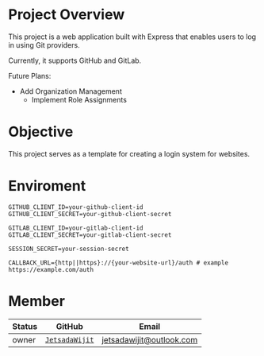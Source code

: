 # Project Overview

This project is a web application built with Express that enables users to log in using Git providers.

Currently, it supports GitHub and GitLab.

Future Plans:
 - Add Organization Management
   - Implement Role Assignments

# Objective

This project serves as a template for creating a login system for websites.

# Enviroment

```
GITHUB_CLIENT_ID=your-github-client-id
GITHUB_CLIENT_SECRET=your-github-client-secret

GITLAB_CLIENT_ID=your-gitlab-client-id
GITLAB_CLIENT_SECRET=your-gitlab-client-secret

SESSION_SECRET=your-session-secret

CALLBACK_URL={http||https}://{your-website-url}/auth # example https://example.com/auth
```

# Member

|Status|GitHub|Email|
|-|-|-|
|owner|[`JetsadaWijit`](https://github.com/JetsadaWijit)|jetsadawijit@outlook.com|
